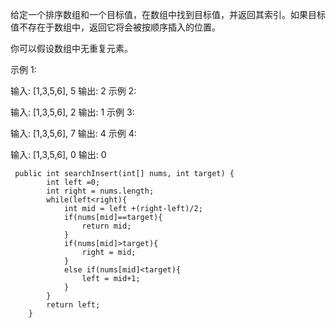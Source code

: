 给定一个排序数组和一个目标值，在数组中找到目标值，并返回其索引。如果目标值不存在于数组中，返回它将会被按顺序插入的位置。

你可以假设数组中无重复元素。

示例 1:

输入: [1,3,5,6], 5
输出: 2
示例 2:

输入: [1,3,5,6], 2
输出: 1
示例 3:

输入: [1,3,5,6], 7
输出: 4
示例 4:

输入: [1,3,5,6], 0
输出: 0

```
 public int searchInsert(int[] nums, int target) {
        int left =0;
        int right = nums.length;
        while(left<right){
            int mid = left +(right-left)/2;
            if(nums[mid]==target){
                return mid;
            }
            if(nums[mid]>target){
                right = mid;
            }
            else if(nums[mid]<target){
                left = mid+1;
            }
        }
        return left;
    }
```